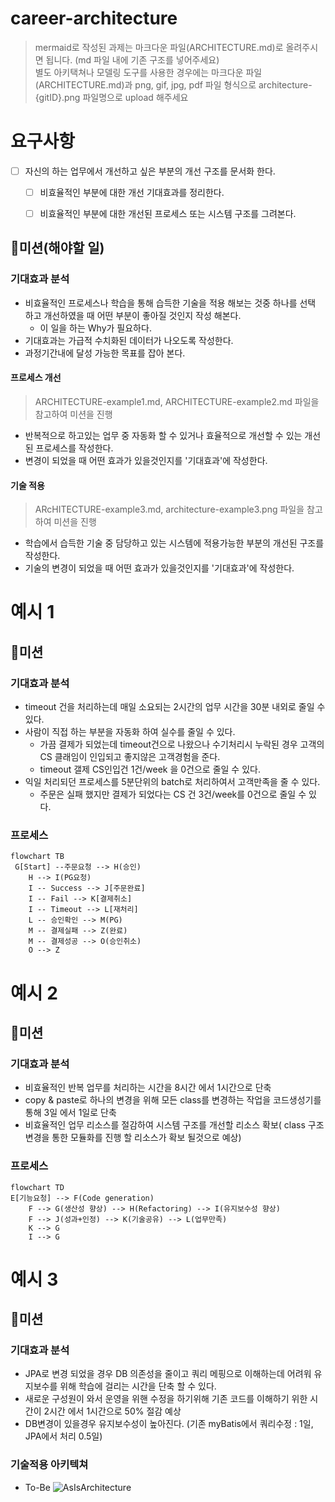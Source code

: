# career-architecture
> mermaid로 작성된 과제는 마크다운 파일(ARCHITECTURE.md)로 올려주시면 됩니다. (md 파일 내에 기존 구조를 넣어주세요) <br>
> 별도 아키택쳐나 모델링 도구를 사용한 경우에는 마크다운 파일(ARCHITECTURE.md)과 png, gif, jpg, pdf 파일 형식으로 architecture-{gitID}.png 파일명으로 upload 해주세요
# 요구사항
- [ ] 자신의 하는 업무에서 개선하고 싶은 부분의 개선 구조를 문서화 한다.
    - [ ] 비효율적인 부분에 대한 개선 기대효과를 정리한다.
    - [ ] 비효율적인 부분에 대한 개선된 프로세스 또는 시스템 구조를 그려본다.


## 🚀미션(해야할 일)


### 기대효과 분석
- 비효율적인 프로세스나 학습을 통해 습득한 기술을 적용 해보는 것중 하나를 선택 하고 개선하였을 때 어떤 부분이 좋아질 것인지 작성 해본다.
    - 이 일을 하는 Why가 필요하다.
- 기대효과는 가급적 수치화된 데이터가 나오도록 작성한다.
- 과정기간내에 달성 가능한 목표를 잡아 본다.
#### 프로세스 개선
> ARCHITECTURE-example1.md, ARCHITECTURE-example2.md 파일을 참고하여 미션을 진행
- 반복적으로 하고있는 업무 중 자동화 할 수 있거나 효율적으로 개선할 수 있는 개선된 프로세스를 작성한다.
- 변경이 되었을 때 어떤 효과가 있을것인지를 '기대효과'에 작성한다.

#### 기술 적용
> ARcHITECTURE-example3.md, architecture-example3.png 파일을 참고하여 미션을 진행
- 학습에서 습득한 기술 중 담당하고 있는 시스템에 적용가능한 부분의 개선된 구조를 작성한다.
- 기술의 변경이 되었을 때 어떤 효과가 있을것인지를 '기대효과'에 작성한다.

# 예시 1

## 🚀미션
### 기대효과 분석
- timeout 건을 처리하는데 매일 소요되는 2시간의 업무 시간을 30분 내외로 줄일 수 있다.
- 사람이 직접 하는 부분을 자동화 하여 실수를 줄일 수 있다.
    - 가끔 결제가 되었는데 timeout건으로 나왔으나 수기처리시 누락된 경우 고객의 CS 클래임이 인입되고 좋지않은 고객경험을 준다.
    - timeout 갤제 CS인입건 1건/week 을 0건으로 줄일 수 있다.
- 익일 처리되던 프로세스를 5분단위의 batch로 처리하여서 고객만족을 줄 수 있다.
    - 주문은 실패 했지만 결제가 되었다는 CS 건 3건/week를 0건으로 줄일 수 있다.
 
### 프로세스
```mermaid
flowchart TB
 G[Start] --주문요청 --> H(승인)
    H --> I(PG요청)
    I -- Success --> J[주문완료]
    I -- Fail --> K[결제취소]
    I -- Timeout --> L[재처리]
    L -- 승인확인 --> M(PG)
    M -- 결제실패 --> Z(완료)
    M -- 결제성공 --> O(승인취소)
    O --> Z
```

# 예시 2

## 🚀미션
### 기대효과 분석
- 비효율적인 반복 업무를 처리하는 시간을 8시간 에서 1시간으로 단축
- copy & paste로 하나의 변경을 위해 모든 class를 변경하는 작업을 코드생성기를 통해 3일 에서 1일로 단축
- 비효율적인 업무 리소스를 절감하여 시스템 구조를 개선할 리소스 확보( class 구조 변경을 통한 모듈화를 진행 할 리소스가 확보 될것으로 예상)
### 프로세스
```mermaid
flowchart TD
E[기능요청] --> F(Code generation)
    F --> G(생산성 향상) --> H(Refactoring) --> I(유지보수성 향상)
    F --> J(성과+인정) --> K(기술공유) --> L(업무만족)
    K --> G
    I --> G
```

# 예시 3

## 🚀미션
### 기대효과 분석
- JPA로 변경 되었을 경우 DB 의존성을 줄이고 쿼리 메핑으로 이해하는데 어려워 유지보수를 위해 학습에 걸리는 시간을 단축 할 수 있다. 
- 새로운 구성원이 와서 운영을 위핸 수정을 하기위해 기존 코드를 이해하기 위한 시간이 2시간 에서 1시간으로 50% 절감 예상
- DB변경이 있을경우 유지보수성이 높아진다. (기존 myBatis에서 쿼리수정 : 1일, JPA에서 처리 0.5일)
### 기술적용 아키텍쳐
- To-Be
![AsIsArchitecture](https://nextstep-storage.s3.ap-northeast-2.amazonaws.com/74cf215a1a9a49399797cfd225cab19a)


